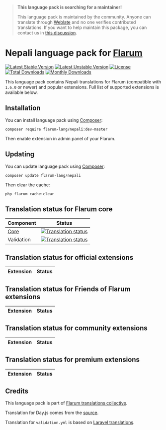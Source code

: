 > **This language pack is searching for a maintainer!**
>
> This language pack is maintained by the community. Anyone can translate through [Weblate](https://weblate.rob006.net/languages/ne/flarum/) and no one verifies contributed translations. If you want to help maintain this package, you can contact us in [this discussion](https://discuss.flarum.org/d/27519-the-flarum-language-project).


# Nepali language pack for [Flarum](https://flarum.org/)

[![Latest Stable Version](https://img.shields.io/packagist/v/flarum-lang/nepali?color=success&label=stable)](https://packagist.org/packages/flarum-lang/nepali) 
[![Latest Unstable Version](https://img.shields.io/packagist/v/flarum-lang/nepali?include_prereleases&label=unstable)](https://packagist.org/packages/flarum-lang/nepali) 
[![License](https://img.shields.io/packagist/l/flarum-lang/nepali)](https://packagist.org/packages/flarum-lang/nepali) 
[![Total Downloads](https://img.shields.io/packagist/dt/flarum-lang/nepali)](https://packagist.org/packages/flarum-lang/nepali/stats) 
[![Monthly Downloads](https://img.shields.io/packagist/dm/flarum-lang/nepali)](https://packagist.org/packages/flarum-lang/nepali/stats) 

This language pack contains Nepali translations for Flarum (compatible with `1.6.0` or newer) and popular extensions. Full list of supported extensions is available below.


## Installation

You can install language pack using [Composer](https://getcomposer.org/):

```console
composer require flarum-lang/nepali:dev-master
```

Then enable extension in admin panel of your Flarum.


## Updating

You can update language pack using [Composer](https://getcomposer.org/):

```console
composer update flarum-lang/nepali
```

Then clear the cache:

```console
php flarum cache:clear
```


## Translation status for Flarum core

| Component | Status |
| --- | --- |
| [Core](https://github.com/flarum/flarum-core) | [![Translation status](https://weblate.rob006.net/widgets/flarum/ne/core/svg-badge.svg)](https://weblate.rob006.net/projects/flarum/core/ne/) |
| Validation | [![Translation status](https://weblate.rob006.net/widgets/flarum/ne/validation/svg-badge.svg)](https://weblate.rob006.net/projects/flarum/validation/ne/) |


## Translation status for official extensions

<!-- flarum-extensions-list-start -->

| Extension | Status |
| --- | --- |

<!-- flarum-extensions-list-stop -->


## Translation status for Friends of Flarum extensions

<!-- fof-extensions-list-start -->

| Extension | Status |
| --- | --- |

<!-- fof-extensions-list-stop -->


## Translation status for community extensions

<!-- various-extensions-list-start -->

| Extension | Status |
| --- | --- |

<!-- various-extensions-list-stop -->


## Translation status for premium extensions

<!-- premium-extensions-list-start -->

| Extension | Status |
| --- | --- |

<!-- premium-extensions-list-stop -->


## Credits

This language pack is part of [Flarum translations collective](https://github.com/rob006-software/flarum-translations).

Translation for Day.js comes from the [source](https://github.com/iamkun/dayjs/blob/v1.10.4/src/locale/ne.js).

Translation for `validation.yml` is based on [Laravel translations](https://github.com/Laravel-Lang/lang/blob/8.1.3/src/ne/validation.php).
